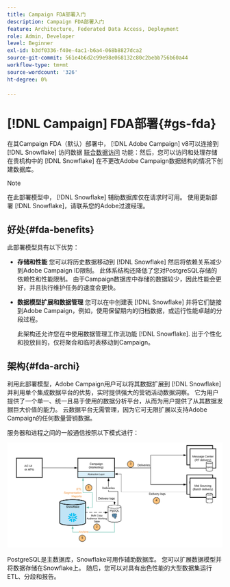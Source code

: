 ```yaml
---
title: Campaign FDA部署入门
description: Campaign FDA部署入门
feature: Architecture, Federated Data Access, Deployment
role: Admin, Developer
level: Beginner
exl-id: b3df0336-f40e-4ac1-b6a4-068b8827dca2
source-git-commit: 561e4b6d2c99e98e068132c80c2bebb756b60a44
workflow-type: tm+mt
source-wordcount: '326'
ht-degree: 0%

---
```


# [!DNL Campaign] FDA部署{#gs-fda}

在其Campaign FDA（默认）部署中， [!DNL Adobe Campaign] v8可以连接到 [!DNL Snowflake] 访问数据 [联合数据访问](../connect/fda.md) 功能：然后，您可以访问和处理存储在贵机构中的 [!DNL Snowflake] 在不更改Adobe Campaign数据结构的情况下创建数据库。

>[!NOTE]
>
>在此部署模型中， [!DNL Snowflake] 辅助数据库仅在请求时可用。 使用更新部署 [!DNL Snowflake]，请联系您的Adobe过渡经理。
>

## 好处{#fda-benefits}

此部署模型具有以下优势：

* **存储和性能**
您可以将历史数据移动到 [!DNL Snowflake] 然后将依赖关系减少到Adobe Campaign ID限制。 此体系结构还降低了您对PostgreSQL存储的依赖性和性能限制。 由于Campaign数据库中存储的数据较少，因此性能会更好，并且执行维护任务的速度会更快。

* **数据模型扩展和数据管理**
您可以在中创建表 [!DNL Snowflake] 并将它们链接到Adobe Campaign，例如，使用保留期内的归档数据，或运行性能卓越的分段过程。

  此架构还允许您在中使用数据管理工作流功能 [!DNL Snowflake]. 出于个性化和投放目的，仅将聚合和临时表移动到Campaign。


## 架构{#fda-archi}

利用此部署模型，Adobe Campaign用户可以将其数据扩展到 [!DNL Snowflake] 并利用单个集成数据平台的优势，实时提供强大的营销活动数据洞察。 它为用户提供了一个单一、统一且易于使用的数据分析平台，从而为用户提供了从其数据发掘巨大价值的能力。 云数据平台无需管理，因为它可无限扩展以支持Adobe Campaign的任何数量营销数据。

服务器和进程之间的一般通信按照以下模式进行：

![](assets/fda-architecture.png)

PostgreSQL是主数据库，Snowflake可用作辅助数据库。 您可以扩展数据模型并将数据存储在Snowflake上。 随后，您可以对具有出色性能的大型数据集运行ETL、分段和报告。
